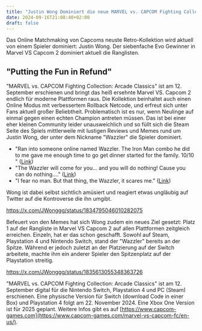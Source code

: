 ```yaml
---
title: "Justin Wong Dominiert die neue MARVEL vs. CAPCOM Fighting Collection"
date: 2024-09-16T21:08:40+02:00
draft: false
---
```


Das Online Matchmaking von Capcoms neuste Retro-Kollektion wird aktuell von einem Spieler dominiert: Justin Wong. Der siebenfache Evo Gewinner in Marvel VS Capcom 2 dominiert aktuell die Ranglisten.

## "Putting the Fun in Refund"
"MARVEL vs. CAPCOM Fighting Collection: Arcade Classics" ist am 12. September erschienen und bringt das heiß ersehnte Marvel VS. Capcom 2 endlich für moderne Plattformen raus.
Die Kollektion beinhaltet auch einen Online Modus mit verbessertem Rollback Netcode, und erfreut sich unter Fans aktuell großer Beliebtheit. Problematisch ist es nur, wenn Neulinge auf einmal gegen einen echten Champion antreten müssen.
Das ist bei einer eher kleinen Community leider unausweichlich und so füllt sich die Steam Seite des Spiels mittlerweile mit lustigen Reviews und Memes rund um Justin Wong, der unter dem Nickname "Wazzler" die Spieler dominiert.

- "Ran into someone online named Wazzler. The Iron Man combo he did to me gave me enough time to go get dinner started for the family. 10/10 " ([Link](https://steamcommunity.com/id/CELEBRITY_SEXTAPE_1984/recommended/2634890/))
- "The Wazzler will come for you... and you will do nothing! Cause you can do nothing...." ([Link](https://steamcommunity.com/id/strikerf191/recommended/2634890/))
- "I fear no man. But that thing, the Wazzler, it scares me." ([Link](https://steamcommunity.com/id/Hlidskialf/recommended/2634890/))

Wong ist dabei selbst sichtlich amüsiert und reagiert etwas ungläubig auf Twitter auf die Kontroverse die ihn umgibt.

https://x.com/JWonggg/status/1834795046010282075

Befeuert von den Memes hat sich Wong zudem ein neues Ziel gesetzt: Platz 1 auf der Rangliste in Marvel VS Capcom 2 auf allen Plattformen zeitgleich erreichen.
Einzeln, hat er das schon geschafft. Sowohl auf Steam, Playstation 4 und Nintendo Switch, stand der "Wazzler" bereits an der Spitze. Während er jedoch zuletzt an der Platzierung auf der Switch arbeitete, machte ihm ein anderer Spieler den Spitzenplatz auf der Playstation streitig.

https://x.com/JWonggg/status/1835613055348363726

"MARVEL vs. CAPCOM Fighting Collection: Arcade Classics" ist am 12. September digital für die Nintendo Switch, Playstation 4 und PC (Steam) erschienen. Eine physische Version für Switch (download Code in einer Box) und Playstation 4 folgt am 22. November 2024. Eine Xbox One Version ist für 2025 geplant.
Weitere Infos gibt es auf [https://www.capcom-games.com](https://www.capcom-games.com/marvel-vs-capcom-fc/en-us/).